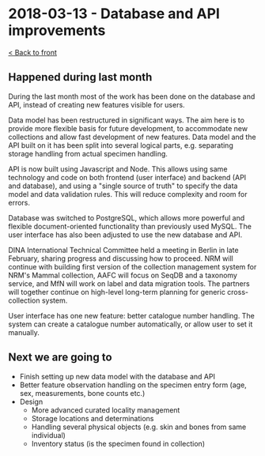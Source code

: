 # 2018-03-13 - Database and API improvements

[< Back to front](./)

## Happened during last month

During the last month most of the work has been done on the database and API, instead of creating new features visible for users.

Data model has been restructured in significant ways. The aim here is to provide more flexible basis for future development, to accommodate new collections and allow fast development of new features. Data model and the API built on it has been split into several logical parts, e.g. separating storage handling from actual specimen handling.

API is now built using Javascript and Node. This allows using same technology and code on both frontend (user interface) and backend (API and database), and using a "single source of truth" to specify the data model and data validation rules. This will reduce complexity and room for errors.

Database was switched to PostgreSQL, which allows more powerful and flexible document-oriented functionality than previously used MySQL. The user interface has also been adjusted to use the new database and API.

DINA International Technical Committee held a meeting in Berlin in late February, sharing progress and discussing how to proceed. NRM will continue with building first version of the collection management system for NRM's Mammal collection, AAFC will focus on SeqDB and a taxonomy service, and MfN will work on label and data migration tools. The partners will together continue on high-level long-term planning for generic cross-collection system.

User interface has one new feature: better catalogue number handling. The system can create a catalogue number automatically, or allow user to set it manually.

## Next we are going to

- Finish setting up new data model with the database and API
- Better feature observation handling on the specimen entry form (age, sex, measurements, bone counts etc.)
- Design 
   - More advanced curated locality management
   - Storage locations and determinations
   - Handling several physical objects (e.g. skin and bones from same individual)
   - Inventory status (is the specimen found in collection)

